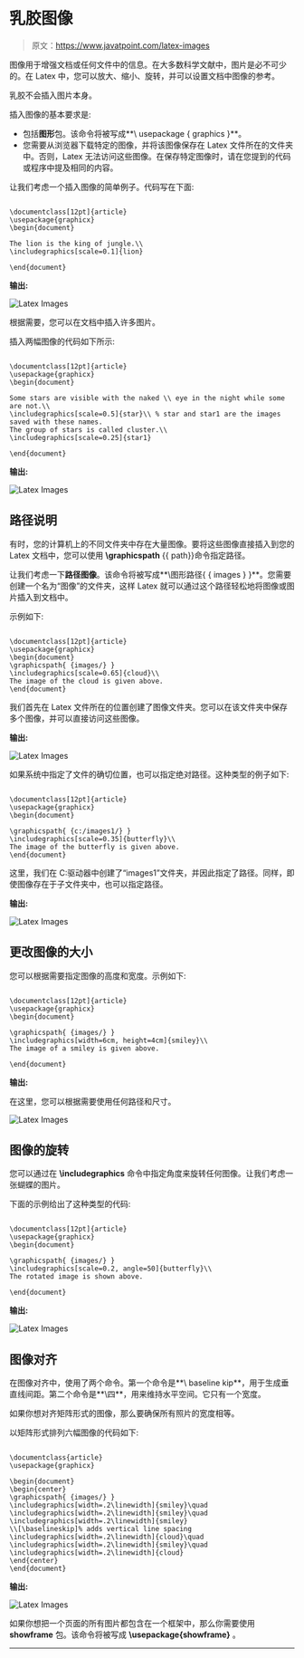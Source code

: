 # 乳胶图像

> 原文：<https://www.javatpoint.com/latex-images>

图像用于增强文档或任何文件中的信息。在大多数科学文献中，图片是必不可少的。在 Latex 中，您可以放大、缩小、旋转，并可以设置文档中图像的参考。

乳胶不会插入图片本身。

插入图像的基本要求是:

*   包括**图形**包。该命令将被写成**\ usepackage { graphics }**。
*   您需要从浏览器下载特定的图像，并将该图像保存在 Latex 文件所在的文件夹中。否则，Latex 无法访问这些图像。在保存特定图像时，请在您提到的代码或程序中提及相同的内容。

让我们考虑一个插入图像的简单例子。代码写在下面:

```

\documentclass[12pt]{article}
\usepackage{graphicx}
\begin{document}

The lion is the king of jungle.\\
\includegraphics[scale=0.1]{lion}

\end{document}

```

**输出:**

![Latex Images](img/bc732602ce8ef22e50de450bd57596b4.png)

根据需要，您可以在文档中插入许多图片。

插入两幅图像的代码如下所示:

```

\documentclass[12pt]{article}
\usepackage{graphicx}
\begin{document}

Some stars are visible with the naked \\ eye in the night while some are not.\\
\includegraphics[scale=0.5]{star}\\ % star and star1 are the images saved with these names.
The group of stars is called cluster.\\
\includegraphics[scale=0.25]{star1}

\end{document}

```

**输出:**

![Latex Images](img/2f88a18d546abd7c95a71100c2886f5e.png)

## 路径说明

有时，您的计算机上的不同文件夹中存在大量图像。要将这些图像直接插入到您的 Latex 文档中，您可以使用 **\graphicspath** {{ path}}命令指定路径。

让我们考虑一下**路径图像**。该命令将被写成**\图形路径{ { images } }**。您需要创建一个名为“图像”的文件夹，这样 Latex 就可以通过这个路径轻松地将图像或图片插入到文档中。

示例如下:

```

\documentclass[12pt]{article}
\usepackage{graphicx}
\begin{document}
\graphicspath{ {images/} }
\includegraphics[scale=0.65]{cloud}\\
The image of the cloud is given above.
\end{document}

```

我们首先在 Latex 文件所在的位置创建了图像文件夹。您可以在该文件夹中保存多个图像，并可以直接访问这些图像。

**输出:**

![Latex Images](img/981c755d97bb789f8e8171f093d52a7c.png)

如果系统中指定了文件的确切位置，也可以指定绝对路径。这种类型的例子如下:

```

\documentclass[12pt]{article}
\usepackage{graphicx}
\begin{document}

\graphicspath{ {c:/images1/} }
\includegraphics[scale=0.35]{butterfly}\\
The image of the butterfly is given above.
\end{document}

```

这里，我们在 C:驱动器中创建了“images1”文件夹，并因此指定了路径。同样，即使图像存在于子文件夹中，也可以指定路径。

**输出:**

![Latex Images](img/2a503bd5d5d01b309ae2c1f71ccd6a00.png)

## 更改图像的大小

您可以根据需要指定图像的高度和宽度。示例如下:

```

\documentclass[12pt]{article}
\usepackage{graphicx}
\begin{document}

\graphicspath{ {images/} }
\includegraphics[width=6cm, height=4cm]{smiley}\\
The image of a smiley is given above.

\end{document}

```

**输出:**

在这里，您可以根据需要使用任何路径和尺寸。

![Latex Images](img/ed69c387986ff1fb65d1df7b9770412e.png)

## 图像的旋转

您可以通过在 **\includegraphics** 命令中指定角度来旋转任何图像。让我们考虑一张蝴蝶的图片。

下面的示例给出了这种类型的代码:

```

\documentclass[12pt]{article}
\usepackage{graphicx}
\begin{document}

\graphicspath{ {images/} }
\includegraphics[scale=0.2, angle=50]{butterfly}\\
The rotated image is shown above.

\end{document}

```

**输出:**

![Latex Images](img/3ce9d8d791ba6b034d17b27b3977b794.png)

## 图像对齐

在图像对齐中，使用了两个命令。第一个命令是**\ baseline kip**，用于生成垂直线间距。第二个命令是**\四**，用来维持水平空间。它只有一个宽度。

如果你想对齐矩阵形式的图像，那么要确保所有照片的宽度相等。

以矩阵形式排列六幅图像的代码如下:

```

\documentclass{article}
\usepackage{graphicx}

\begin{document}
\begin{center}
\graphicspath{ {images/} }
\includegraphics[width=.2\linewidth]{smiley}\quad
\includegraphics[width=.2\linewidth]{smiley}\quad
\includegraphics[width=.2\linewidth]{smiley}
\\[\baselineskip]% adds vertical line spacing
\includegraphics[width=.2\linewidth]{cloud}\quad
\includegraphics[width=.2\linewidth]{smiley}\quad
\includegraphics[width=.2\linewidth]{cloud}
\end{center}
\end{document}

```

**输出:**

![Latex Images](img/e8809af628611d7045f385333484fa26.png)

如果你想把一个页面的所有图片都包含在一个框架中，那么你需要使用 **showframe** 包。该命令将被写成 **\usepackage{showframe}** 。

* * *